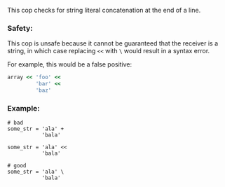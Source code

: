 This cop checks for string literal concatenation at
the end of a line.

### Safety:

This cop is unsafe because it cannot be guaranteed that the
receiver is a string, in which case replacing `<<` with `\`
would result in a syntax error.

For example, this would be a false positive:
```ruby
array << 'foo' <<
         'bar' <<
         'baz'
```

### Example:

    # bad
    some_str = 'ala' +
               'bala'

    some_str = 'ala' <<
               'bala'

    # good
    some_str = 'ala' \
               'bala'
